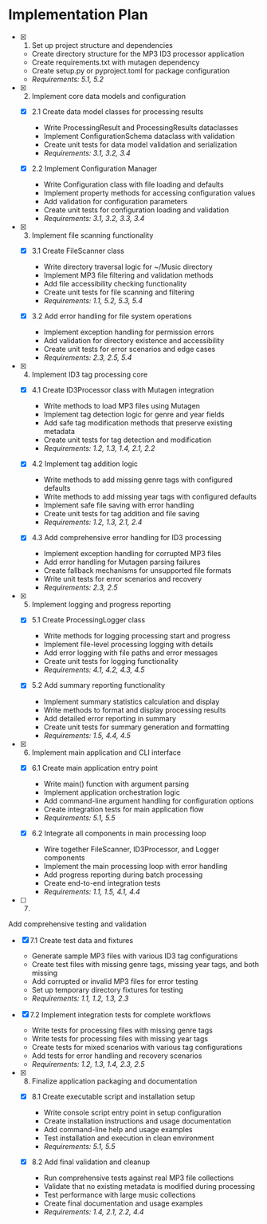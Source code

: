 # Implementation Plan

- [x] 1. Set up project structure and dependencies
  - Create directory structure for the MP3 ID3 processor application
  - Create requirements.txt with mutagen dependency
  - Create setup.py or pyproject.toml for package configuration
  - _Requirements: 5.1, 5.2_

- [x] 2. Implement core data models and configuration
  - [x] 2.1 Create data model classes for processing results
    - Write ProcessingResult and ProcessingResults dataclasses
    - Implement ConfigurationSchema dataclass with validation
    - Create unit tests for data model validation and serialization
    - _Requirements: 3.1, 3.2, 3.4_

  - [x] 2.2 Implement Configuration Manager
    - Write Configuration class with file loading and defaults
    - Implement property methods for accessing configuration values
    - Add validation for configuration parameters
    - Create unit tests for configuration loading and validation
    - _Requirements: 3.1, 3.2, 3.3, 3.4_

- [x] 3. Implement file scanning functionality
  - [x] 3.1 Create FileScanner class
    - Write directory traversal logic for ~/Music directory
    - Implement MP3 file filtering and validation methods
    - Add file accessibility checking functionality
    - Create unit tests for file scanning and filtering
    - _Requirements: 1.1, 5.2, 5.3, 5.4_

  - [x] 3.2 Add error handling for file system operations
    - Implement exception handling for permission errors
    - Add validation for directory existence and accessibility
    - Create unit tests for error scenarios and edge cases
    - _Requirements: 2.3, 2.5, 5.4_

- [x] 4. Implement ID3 tag processing core
  - [x] 4.1 Create ID3Processor class with Mutagen integration
    - Write methods to load MP3 files using Mutagen
    - Implement tag detection logic for genre and year fields
    - Add safe tag modification methods that preserve existing metadata
    - Create unit tests for tag detection and modification
    - _Requirements: 1.2, 1.3, 1.4, 2.1, 2.2_

  - [x] 4.2 Implement tag addition logic
    - Write methods to add missing genre tags with configured defaults
    - Write methods to add missing year tags with configured defaults
    - Implement safe file saving with error handling
    - Create unit tests for tag addition and file saving
    - _Requirements: 1.2, 1.3, 2.1, 2.4_

  - [x] 4.3 Add comprehensive error handling for ID3 processing
    - Implement exception handling for corrupted MP3 files
    - Add error handling for Mutagen parsing failures
    - Create fallback mechanisms for unsupported file formats
    - Write unit tests for error scenarios and recovery
    - _Requirements: 2.3, 2.5_

- [x] 5. Implement logging and progress reporting
  - [x] 5.1 Create ProcessingLogger class
    - Write methods for logging processing start and progress
    - Implement file-level processing logging with details
    - Add error logging with file paths and error messages
    - Create unit tests for logging functionality
    - _Requirements: 4.1, 4.2, 4.3, 4.5_

  - [x] 5.2 Add summary reporting functionality
    - Implement summary statistics calculation and display
    - Write methods to format and display processing results
    - Add detailed error reporting in summary
    - Create unit tests for summary generation and formatting
    - _Requirements: 1.5, 4.4, 4.5_

- [x] 6. Implement main application and CLI interface
  - [x] 6.1 Create main application entry point
    - Write main() function with argument parsing
    - Implement application orchestration logic
    - Add command-line argument handling for configuration options
    - Create integration tests for main application flow
    - _Requirements: 5.1, 5.5_

  - [x] 6.2 Integrate all components in main processing loop
    - Wire together FileScanner, ID3Processor, and Logger components
    - Implement the main processing loop with error handling
    - Add progress reporting during batch processing
    - Create end-to-end integration tests
    - _Requirements: 1.1, 1.5, 4.1, 4.4_

- [ ] 7.
 Add comprehensive testing and validation
  - [x] 7.1 Create test data and fixtures
    - Generate sample MP3 files with various ID3 tag configurations
    - Create test files with missing genre tags, missing year tags, and both missing
    - Add corrupted or invalid MP3 files for error testing
    - Set up temporary directory fixtures for testing
    - _Requirements: 1.1, 1.2, 1.3, 2.3_

  - [x] 7.2 Implement integration tests for complete workflows
    - Write tests for processing files with missing genre tags
    - Write tests for processing files with missing year tags
    - Create tests for mixed scenarios with various tag configurations
    - Add tests for error handling and recovery scenarios
    - _Requirements: 1.2, 1.3, 1.4, 2.3, 2.5_

- [x] 8. Finalize application packaging and documentation
  - [x] 8.1 Create executable script and installation setup
    - Write console script entry point in setup configuration
    - Create installation instructions and usage documentation
    - Add command-line help and usage examples
    - Test installation and execution in clean environment
    - _Requirements: 5.1, 5.5_

  - [x] 8.2 Add final validation and cleanup
    - Run comprehensive tests against real MP3 file collections
    - Validate that no existing metadata is modified during processing
    - Test performance with large music collections
    - Create final documentation and usage examples
    - _Requirements: 1.4, 2.1, 2.2, 4.4_